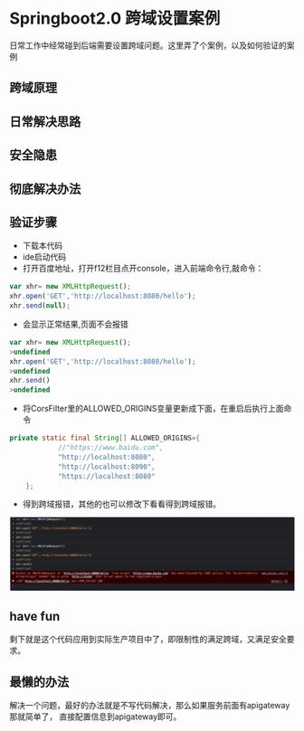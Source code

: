 # Springboot2.0 跨域设置案例

日常工作中经常碰到后端需要设置跨域问题。这里弄了个案例，以及如何验证的案例

## 跨域原理

## 日常解决思路

## 安全隐患

## 彻底解决办法

## 验证步骤

* 下载本代码
* ide启动代码
* 打开百度地址，打开f12栏目点开console，进入前端命令行,敲命令：
```javascript
var xhr= new XMLHttpRequest();
xhr.open('GET','http://localhost:8080/hello');
xhr.send(null);
```
* 会显示正常结果,页面不会报错
```javascript
var xhr= new XMLHttpRequest();
>undefined
xhr.open('GET','http://localhost:8080/hello');
>undefined
xhr.send()
>undefined
```
* 将CorsFilter里的ALLOWED_ORIGINS变量更新成下面，在重启后执行上面命令
```java
private static final String[] ALLOWED_ORIGINS={
            //"https://www.baidu.com",
            "http://localhost:8080",
            "http://localhost:8090",
            "https://localhost:8080"
    };
```
* 得到跨域报错，其他的也可以修改下看看得到跨域报错。

![](imgs/corserror.png)

## have fun
剩下就是这个代码应用到实际生产项目中了，即限制性的满足跨域，又满足安全要求。

## 最懒的办法
解决一个问题，最好的办法就是不写代码解决，那么如果服务前面有apigateway那就简单了，
直接配置信息到apigateway即可。




